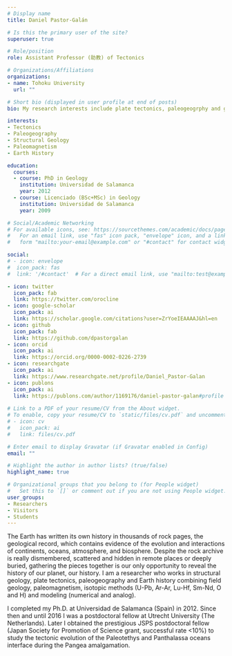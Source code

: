 ```yaml
---
# Display name
title: Daniel Pastor-Galán

# Is this the primary user of the site?
superuser: true

# Role/position
role: Assistant Professor (助教) of Tectonics

# Organizations/Affiliations
organizations:
- name: Tohoku University
  url: ""

# Short bio (displayed in user profile at end of posts)
bio: My research interests include plate tectonics, paleogeogrphy and geodynamics

interests:
- Tectonics
- Paleogeography
- Structural Geology
- Paleomagnetism
- Earth History

education:
  courses:
  - course: PhD in Geology
    institution: Universidad de Salamanca
    year: 2012
  - course: Licenciado (BSc+MSc) in Geology
    institution: Universidad de Salamanca
    year: 2009

# Social/Academic Networking
# For available icons, see: https://sourcethemes.com/academic/docs/page-builder/#icons
#   For an email link, use "fas" icon pack, "envelope" icon, and a link in the
#   form "mailto:your-email@example.com" or "#contact" for contact widget.

social:
# - icon: envelope
#  icon_pack: fas
#  link: '/#contact'  # For a direct email link, use "mailto:test@example.org".

- icon: twitter
  icon_pack: fab
  link: https://twitter.com/orocline
- icon: google-scholar
  icon_pack: ai
  link: https://scholar.google.com/citations?user=ZrYoeIEAAAAJ&hl=en
- icon: github
  icon_pack: fab
  link: https://github.com/dpastorgalan
- icon: orcid
  icon_pack: ai
  link: https://orcid.org/0000-0002-0226-2739
- icon: researchgate
  icon_pack: ai
  link: https://www.researchgate.net/profile/Daniel_Pastor-Galan
- icon: publons
  icon_pack: ai
  link: https://publons.com/author/1169176/daniel-pastor-galan#profile
  
# Link to a PDF of your resume/CV from the About widget.
# To enable, copy your resume/CV to `static/files/cv.pdf` and uncomment the lines below.
# - icon: cv
#   icon_pack: ai
#   link: files/cv.pdf

# Enter email to display Gravatar (if Gravatar enabled in Config)
email: ""

# Highlight the author in author lists? (true/false)
highlight_name: true

# Organizational groups that you belong to (for People widget)
#   Set this to `[]` or comment out if you are not using People widget.
user_groups:
- Researchers
- Visitors
- Students
---
```


The Earth has written its own history in thousands of rock pages, the geological record, which contains evidence of the evolution and interactions of continents, oceans, atmosphere, and biosphere. Despite the rock archive is really dismembered, scattered and hidden in remote places or deeply buried, gathering the pieces together is our only opportunity to reveal the history of our planet, our history. I am a researcher who works in structural geology, plate tectonics, paleogeography and Earth history combining field geology, paleomagnetism, isotopic methods (U-Pb, Ar-Ar, Lu-Hf, Sm-Nd, O and H) and modeling (numerical and analog).

I completed my Ph.D. at Universidad de Salamanca (Spain) in 2012. Since then and until 2016 I was a postdoctoral fellow at Utrecht University (The Netherlands). Later I obtained the prestigious JSPS postdoctoral fellow (Japan Society for Promotion of Science grant, successful rate <10%) to study the tectonic evolution of the Paleotethys and Panthalassa oceans interface during the Pangea amalgamation.
